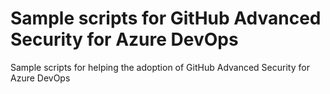 # Sample scripts for GitHub Advanced Security for Azure DevOps

Sample scripts for helping the adoption of GitHub Advanced Security for Azure DevOps
